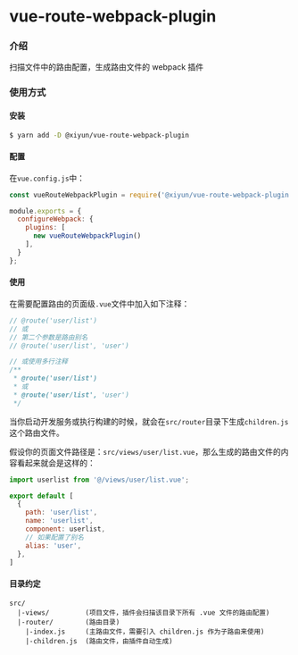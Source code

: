 # vue-route-webpack-plugin

### 介绍

扫描文件中的路由配置，生成路由文件的 webpack 插件

### 使用方式

#### 安装
```bash
$ yarn add -D @xiyun/vue-route-webpack-plugin
```

#### 配置
在`vue.config.js`中：
```js
const vueRouteWebpackPlugin = require('@xiyun/vue-route-webpack-plugin');

module.exports = {
  configureWebpack: {
    plugins: [
      new vueRouteWebpackPlugin()
    ],
  }
};
```

#### 使用
在需要配置路由的页面级`.vue`文件中加入如下注释：
```js
// @route('user/list')
// 或
// 第二个参数是路由别名
// @route('user/list', 'user')

// 或使用多行注释
/**
 * @route('user/list')
 * 或
 * @route('user/list', 'user')
 */
```

当你启动开发服务或执行构建的时候，就会在`src/router`目录下生成`children.js`这个路由文件。

假设你的页面文件路径是：`src/views/user/list.vue`，那么生成的路由文件的内容看起来就会是这样的：
```js
import userlist from '@/views/user/list.vue';

export default [
  {
    path: 'user/list',
    name: 'userlist',
    component: userlist,
    // 如果配置了别名
    alias: 'user',
  },
]
```

#### 目录约定

```
src/
  |-views/         (项目文件，插件会扫描该目录下所有 .vue 文件的路由配置)
  |-router/        (路由目录)
    |-index.js     (主路由文件，需要引入 children.js 作为子路由来使用)
    |-children.js  (路由文件，由插件自动生成)
```
